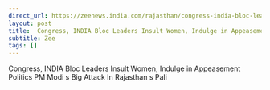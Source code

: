 ```yaml
---
direct_url: https://zeenews.india.com/rajasthan/congress-india-bloc-leaders-insult-women-indulge-in-appeasement-politics-pm-modis-big-attack-in-rajasthan-s-pali-2690287.html
layout: post
title:  Congress, INDIA Bloc Leaders Insult Women, Indulge in Appeasement Politics   PM Modi s Big Attack In Rajasthan s Pali
subtitle: Zee
tags: []
---
```


 Congress, INDIA Bloc Leaders Insult Women, Indulge in Appeasement Politics   PM Modi s Big Attack In Rajasthan s Pali
